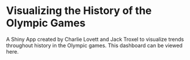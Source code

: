 # Visualizing the History of the Olympic Games
A Shiny App created by Charlie Lovett and Jack Troxel to visualize trends throughout history in the Olympic games. This dashboard can be viewed here.